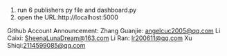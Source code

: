 1. run 6 publishers py file and dashboard.py
2. open the URL:http://localhost:5000

Github Account Announcement:
Zhang Guanjie: angelcuc2005@qq.com
Li Caixi:  SheenaLunaDream@163.com
Li Ran: lr200611@qq.com
Xu Shiqi:2114599085@qq.com
